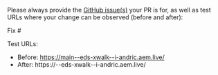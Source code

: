 Please always provide the [GitHub issue(s)](../issues) your PR is for, as well as test URLs where your change can be observed (before and after):

Fix #<gh-issue-id>

Test URLs:
- Before: https://main--eds-xwalk--i-andric.aem.live/
- After: https://<branch>--eds-xwalk--i-andric.aem.live/

